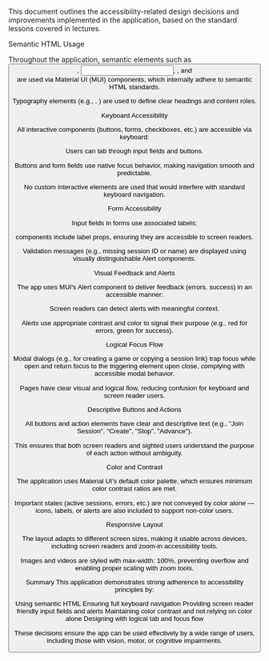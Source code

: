 This document outlines the accessibility-related design decisions and improvements implemented in the application, based on the standard lessons covered in lectures.

Semantic HTML Usage

Throughout the application, semantic elements such as <button>, <input>, <label>, and <form> are used via Material UI (MUI) components, which internally adhere to semantic HTML standards.

Typography elements (e.g., <Typography variant="h4">, <Typography variant="body2">) are used to define clear headings and content roles.

Keyboard Accessibility

All interactive components (buttons, forms, checkboxes, etc.) are accessible via keyboard:

Users can tab through input fields and buttons.

Buttons and form fields use native focus behavior, making navigation smooth and predictable.

No custom interactive elements are used that would interfere with standard keyboard navigation.

Form Accessibility

Input fields in forms use associated labels:

<TextField> components include label props, ensuring they are accessible to screen readers.

Validation messages (e.g., missing session ID or name) are displayed using visually distinguishable Alert components.

Visual Feedback and Alerts

The app uses MUI's Alert component to deliver feedback (errors, success) in an accessible manner:

Screen readers can detect alerts with meaningful context.

Alerts use appropriate contrast and color to signal their purpose (e.g., red for errors, green for success).

Logical Focus Flow

Modal dialogs (e.g., for creating a game or copying a session link) trap focus while open and return focus to the triggering element upon close, complying with accessible modal behavior.

Pages have clear visual and logical flow, reducing confusion for keyboard and screen reader users.

Descriptive Buttons and Actions

All buttons and action elements have clear and descriptive text (e.g., "Join Session", "Create", "Stop", "Advance").

This ensures that both screen readers and sighted users understand the purpose of each action without ambiguity.

Color and Contrast

The application uses Material UI’s default color palette, which ensures minimum color contrast ratios are met.

Important states (active sessions, errors, etc.) are not conveyed by color alone — icons, labels, or alerts are also included to support non-color users.

Responsive Layout

The layout adapts to different screen sizes, making it usable across devices, including screen readers and zoom-in accessibility tools.

Images and videos are styled with max-width: 100%, preventing overflow and enabling proper scaling with zoom tools.

Summary
This application demonstrates strong adherence to accessibility principles by:

Using semantic HTML
Ensuring full keyboard navigation
Providing screen reader friendly input fields and alerts
Maintaining color contrast and not relying on color alone
Designing with logical tab and focus flow

These decisions ensure the app can be used effectively by a wide range of users, including those with vision, motor, or cognitive impairments.
